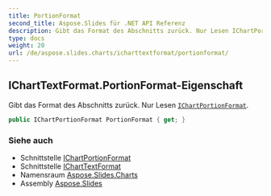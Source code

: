 ```yaml
---
title: PortionFormat
second_title: Aspose.Slides für .NET API Referenz
description: Gibt das Format des Abschnitts zurück. Nur Lesen IChartPortionFormataspose.slides.charts/ichartportionformat.
type: docs
weight: 20
url: /de/aspose.slides.charts/icharttextformat/portionformat/
---
```


## IChartTextFormat.PortionFormat-Eigenschaft

Gibt das Format des Abschnitts zurück. Nur Lesen [`IChartPortionFormat`](../../ichartportionformat).

```csharp
public IChartPortionFormat PortionFormat { get; }
```

### Siehe auch

* Schnittstelle [IChartPortionFormat](../../ichartportionformat)
* Schnittstelle [IChartTextFormat](../../icharttextformat)
* Namensraum [Aspose.Slides.Charts](../../icharttextformat)
* Assembly [Aspose.Slides](../../../)

<!-- DO NOT EDIT: generiert von xmldocmd für Aspose.Slides.dll -->